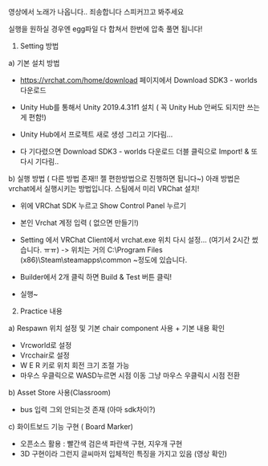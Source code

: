 영상에서 노래가 나옵니다.. 죄송합니다 스피커끄고 봐주세요  

실행을 원하실 경우엔 egg파일 다 합쳐서 한번에 압축 풀면 됩니다!

1. Setting 방법

a) 기본 설치 방법

- https://vrchat.com/home/download 페이지에서 Download SDK3 - worlds 다운로드

- Unity Hub를 통해서 Unity 2019.4.31f1 설치 ( 꼭 Unity Hub 안써도 되지만 쓰는게 편함!)

- Unity Hub에서 프로젝트 새로 생성 그리고 기다림...

- 다 기다렸으면 Download SDK3 - worlds 다운로드 더블 클릭으로 Import! & 또다시 기다림.. 


b) 실행 방법 ( 다른 방법 존재!! 젤 편한방법으로 진행하면 됩니다~)
아래 방법은 vrchat에서 실행시키는 방법입니다. 스팀에서 미리 VRChat 설치!

- 위에 VRChat SDK 누르고 Show Control Panel 누르기

- 본인 Vrchat 계정 입력 ( 없으면 만들기!)

- Setting 에서 VRChat Client에서 vrchat.exe 위치 다시 설정... (여기서 2시간 썼습니다. ㅠㅠ)
    -> 위치는 거의 C:\Program Files (x86)\Steam\steamapps\common ~정도에 있습니다.

- Builder에서 2개 클릭 하면 Build & Test 버튼 클릭!

- 실행~

2. Practice 내용

a) Respawn 위치 설정 및 기본 chair component 사용 + 기본 내용 확인
  - Vrcworld로 설정
  - Vrcchair로 설정
  - W E R 키로 위치 회전 크기 조절 가능
  - 마우스 우클릭으로 WASD누르면 시점 이동 그냥 마우스 우클릭시 시점 전환


 b) Asset Store 사용(Classroom)
  - bus 입력 그외 안되는것 존재 (아마 sdk차이?)
  
 c) 화이트보드 기능 구현 ( Board Marker)
  - 오픈소스 활용 : 빨간색 검은색 파란색 구현, 지우개 구현
  - 3D 구현이라 그런지 글씨마저 입체적인 특징을 가지고 있음 (영상 확인)
